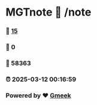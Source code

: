 # MGTnote :link: /note 
### :page_facing_up: [15](/note/tag.html) 
### :speech_balloon: 0 
### :hibiscus: 58363 
### :alarm_clock: 2025-03-12 00:16:59 
### Powered by :heart: [Gmeek](https://github.com/Meekdai/Gmeek)
